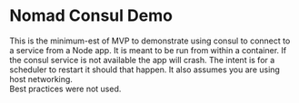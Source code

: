 # Nomad Consul Demo

This is the minimum-est of MVP to demonstrate using consul to connect to a
service from a Node app.  It is meant to be run from within a container.  If the consul
service is not available the app will crash.  The intent is for a scheduler to
restart it should that happen.  It also assumes you are using host networking.  
Best practices were not used.
